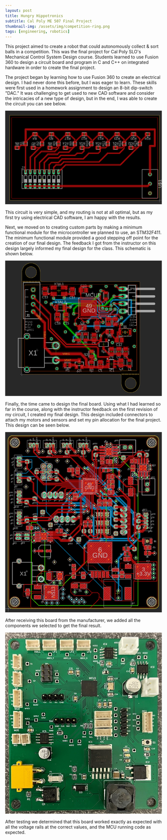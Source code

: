```yaml
---
layout: post
title: Hungry Hippotronics
subtitle: Cal Poly ME 507 Final Project
thumbnail-img: /assets/img/competition-ring.png
tags: [engineering, robotics]
---
```

This project aimed to create a robot that could autonomously collect & sort balls in a competition. This was the final project for Cal Poly SLO's Mechanical Control System Design course. Students learned to use Fusion 360 to design a circuit board and program in C and C++ on integrated hardware in order to create the final project. 

The project began by learning how to use Fusion 360 to create an electrical design. I had never done this before, but I was eager to learn. These skills were first used in a homework assignment to design an 8-bit dip-switch "DAC." It was challenging to get used to new CAD software and consider the intricacies of a new type of design, but in the end, I was able to create the circuit you can see below.

![Homework 1 Routing](https://github.com/Reesverleur/Reesverleur.github.io/blob/master/assets/img/Homework%201%20Schematic.png)

This circuit is very simple, and my routing is not at all optimal, but as my first try using electrical CAD software, I am happy with the results.

Next, we moved on to creating custom parts by making a minimum functional module for the microcontroller we planned to use, an STM32F411. The minimum functional module provided a good stepping off point for the creation of our final design. The feedback I got from the instructor on this design largely informed my final design for the class. This schematic is shown below.

![Homework 4 Routing](https://github.com/Reesverleur/Reesverleur.github.io/blob/master/assets/img/Homework%204%20Schematic.png)

Finally, the time came to design the final board. Using what I had learned so far in the course, along with the instructor feedback on the first revision of my circuit, I created my final design. This design included connectors to attach my motors and sensors and set my pin allocation for the final project. This design can be seen below.

![Final Routing](https://github.com/Reesverleur/Reesverleur.github.io/blob/master/assets/img/Final%20Board%20Schematic.png)

After receiving this board from the manufacturer, we added all the components we selected to get the final result.

![Circuit Board](https://github.com/Reesverleur/Reesverleur.github.io/blob/master/assets/img/circuit%20board.jpg)

After testing we determined that this board worked exactly as expected with all the voltage rails at the correct values, and the MCU running code as expected.

